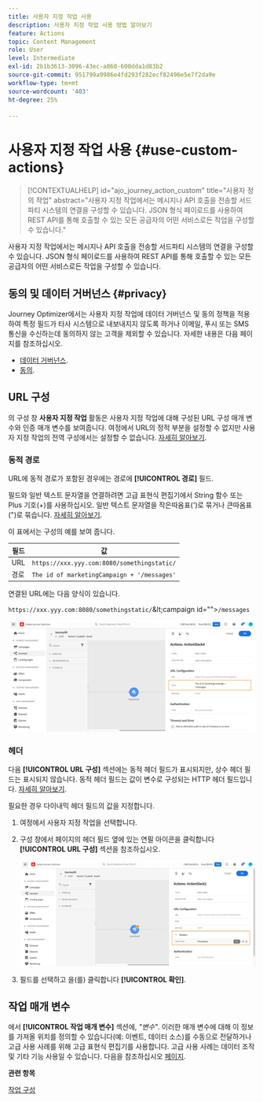 ```yaml
---
title: 사용자 지정 작업 사용
description: 사용자 지정 작업 사용 방법 알아보기
feature: Actions
topic: Content Management
role: User
level: Intermediate
exl-id: 2b1b3613-3096-43ec-a860-600dda1d83b2
source-git-commit: 951799a9986e4fd293f282ecf82496e5e7f2da9e
workflow-type: tm+mt
source-wordcount: '403'
ht-degree: 25%

---
```


# 사용자 지정 작업 사용 {#use-custom-actions}

>[!CONTEXTUALHELP]
>id="ajo_journey_action_custom"
>title="사용자 정의 작업"
>abstract="사용자 지정 작업에서는 메시지나 API 호출을 전송할 서드파티 시스템의 연결을 구성할 수 있습니다. JSON 형식 페이로드를 사용하여 REST API를 통해 호출할 수 있는 모든 공급자의 어떤 서비스로든 작업을 구성할 수 있습니다."

사용자 지정 작업에서는 메시지나 API 호출을 전송할 서드파티 시스템의 연결을 구성할 수 있습니다. JSON 형식 페이로드를 사용하여 REST API를 통해 호출할 수 있는 모든 공급자의 어떤 서비스로든 작업을 구성할 수 있습니다.

## 동의 및 데이터 거버넌스 {#privacy}

Journey Optimizer에서는 사용자 지정 작업에 데이터 거버넌스 및 동의 정책을 적용하여 특정 필드가 타사 시스템으로 내보내지지 않도록 하거나 이메일, 푸시 또는 SMS 통신을 수신하는데 동의하지 않는 고객을 제외할 수 있습니다. 자세한 내용은 다음 페이지를 참조하십시오.

* [데이터 거버넌스](../action/action-privacy.md).
* [동의](../action/consent.md).

## URL 구성

의 구성 창 **사용자 지정 작업** 활동은 사용자 지정 작업에 대해 구성된 URL 구성 매개 변수와 인증 매개 변수를 보여줍니다. 여정에서 URL의 정적 부분을 설정할 수 없지만 사용자 지정 작업의 전역 구성에서는 설정할 수 없습니다. [자세히 알아보기](../action/about-custom-action-configuration.md).

### 동적 경로

URL에 동적 경로가 포함된 경우에는 경로에 **[!UICONTROL 경로]** 필드.

필드와 일반 텍스트 문자열을 연결하려면 고급 표현식 편집기에서 String 함수 또는 Plus 기호(+)를 사용하십시오. 일반 텍스트 문자열을 작은따옴표(&#39;)로 묶거나 큰따옴표(&quot;)로 묶습니다. [자세히 알아보기](expression/expressionadvanced.md).

이 표에서는 구성의 예를 보여 줍니다.

| 필드 | 값 |
| --- | --- |
| URL | `https://xxx.yyy.com:8080/somethingstatic/` |
| 경로 | `The id of marketingCampaign + '/messages'` |

연결된 URL에는 다음 양식이 있습니다.

`https://xxx.yyy.com:8080/somethingstatic/`\&lt;campaign id=&quot;&quot;>`/messages`

![](assets/journey-custom-action-url.png)

### 헤더

다음 **[!UICONTROL URL 구성]** 섹션에는 동적 헤더 필드가 표시되지만, 상수 헤더 필드는 표시되지 않습니다. 동적 헤더 필드는 값이 변수로 구성되는 HTTP 헤더 필드입니다. [자세히 알아보기](../action/about-custom-action-configuration.md).

필요한 경우 다이내믹 헤더 필드의 값을 지정합니다.

1. 여정에서 사용자 지정 작업을 선택합니다.
1. 구성 창에서 페이지의 헤더 필드 옆에 있는 연필 아이콘을 클릭합니다 **[!UICONTROL URL 구성]** 섹션을 참조하십시오.

   ![](assets/journey-dynamicheaderfield.png)

1. 필드를 선택하고 을(를) 클릭합니다 **[!UICONTROL 확인]**.

## 작업 매개 변수

에서 **[!UICONTROL 작업 매개 변수]** 섹션에, _&quot;변수&quot;_. 이러한 매개 변수에 대해 이 정보를 가져올 위치를 정의할 수 있습니다(예: 이벤트, 데이터 소스)를 수동으로 전달하거나 고급 사용 사례를 위해 고급 표현식 편집기를 사용합니다. 고급 사용 사례는 데이터 조작 및 기타 기능 사용일 수 있습니다. 다음을 참조하십시오 [페이지](expression/expressionadvanced.md).

**관련 항목**

[작업 구성](../action/about-custom-action-configuration.md)
